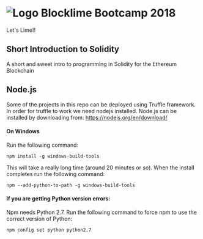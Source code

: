 # ![Logo](https://github.com/slebetman/blocklime-bootcamp2018/raw/master/blocklime-logo.png) Blocklime Bootcamp 2018

Let's Lime!!

## Short Introduction to Solidity

A short and sweet intro to programming in Solidity for the Ethereum Blockchain

## Node.js

Some of the projects in this repo can be deployed using Truffle framework. In order for truffle to work we need nodejs installed. Node.js can be installed by downloading from: https://nodejs.org/en/download/

#### On Windows

Run the following command:

    npm install -g windows-build-tools

This will take a really long time (around 20 minutes or so). When the install completes
run the following command:

    npm --add-python-to-path -g windows-build-tools
	
#### If you are getting Python version errors:

Npm needs Python 2.7. Run the following command to force npm to use the correct version
of Python:

    npm config set python python2.7

